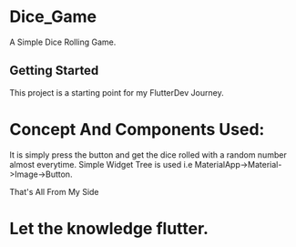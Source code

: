 # Dice_Game

A Simple Dice Rolling Game.

## Getting Started

This project is a starting point for my FlutterDev Journey.

# Concept And Components Used:
It is simply press the button and get the dice rolled with a random number almost everytime.
Simple Widget Tree is used i.e MaterialApp->Material->Image->Button.

That's All From My Side 
# Let the knowledge flutter.
